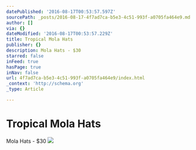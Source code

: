 ```yaml
---
datePublished: '2016-08-17T00:53:57.597Z'
sourcePath: _posts/2016-08-17-4f7ad7ca-b5e3-4c51-993f-a0705fa464e9.md
author: []
via: {}
dateModified: '2016-08-17T00:53:57.229Z'
title: Tropical Mola Hats
publisher: {}
description: Mola Hats - $30
starred: false
inFeed: true
hasPage: true
inNav: false
url: 4f7ad7ca-b5e3-4c51-993f-a0705fa464e9/index.html
_context: 'http://schema.org'
_type: Article

---
```

# Tropical Mola Hats

Mola Hats - $30
![](https://the-grid-user-content.s3-us-west-2.amazonaws.com/ba9b6f1c-8f0f-4117-b344-634fcd53d862.jpg)